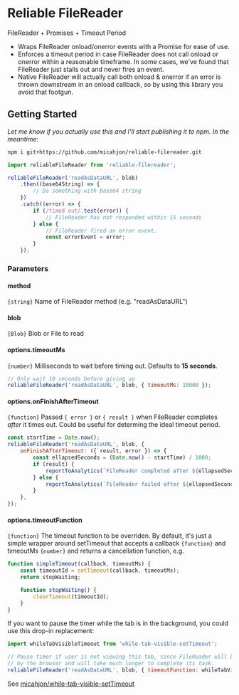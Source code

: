 # Reliable FileReader

FileReader + Promises + Timeout Period

-   Wraps FileReader onload/onerror events with a Promise for ease of use.
-   Enforces a timeout period in case FileReader does not call onload or onerror within a reasonable timeframe. In some cases, we've found that FileReader just stalls out and never fires an event.
-   Native FileReader will actually call both onload & onerror if an error is thrown downstream in an onload callback, so by using this library you avoid that footgun.

## Getting Started

_Let me know if you actually use this and I'll start publishing it to npm. In the meantime:_

```bash
npm i git+https://github.com/micahjon/reliable-filereader.git
```

```js
import reliableFileReader from 'reliable-filereader';

reliableFileReader('readAsDataURL', blob)
    .then((base64String) => {
        // Do something with base64 string
    })
    .catch((error) => {
        if (/timed out/.test(error)) {
            // FileReader has not responded within 15 seconds
        } else {
            // FileReader fired an error event.
            const errorEvent = error;
        }
    });
```

### Parameters

#### method

`{string}` Name of FileReader method (e.g. "readAsDataURL")

#### blob

`{Blob}` Blob or File to read

#### options.timeoutMs

`{number}` Milliseconds to wait before timing out. Defaults to **15 seconds**.

```js
// Only wait 10 seconds before giving up
reliableFileReader('readAsDataURL', blob, { timeoutMs: 10000 });
```

#### options.onFinishAfterTimeout

`{function}` Passed `{ error }` or `{ result }` when FileReader completes _after_ it times out. Could be useful for determing the ideal timeout period.

```js
const startTime = Date.now();
reliableFileReader('readAsDataURL', blob, {
    onFinishAfterTimeout: ({ result, error }) => {
        const ellapsedSeconds = (Date.now() - startTime) / 1000;
        if (result) {
            reportToAnalytics(`FileReader completed after ${ellapsedSeconds}s`);
        } else {
            reportToAnalytics(`FileReader failed after ${ellapsedSeconds}s`);
        }
    },
});
```

#### options.timeoutFunction

`{function}` The timeout function to be overriden.
By default, it's just a simple wrapper around setTimeout that accepts a callback `{function}` and timeoutMs `{number}` and returns a cancellation function, e.g.

```js
function simpleTimeout(callback, timeoutMs) {
    const timeoutId = setTimeout(callback, timeoutMs);
    return stopWaiting;

    function stopWaiting() {
        clearTimeout(timeoutId);
    }
}
```

If you want to pause the timer while the tab is in the background, you could use this drop-in replacement:

```js
import whileTabVisibleTimeout from 'while-tab-visible-setTimeout';

// Pause timer if user is not viewing this tab, since FileReader will be throttled
// by the browser and will take much longer to complete its task.
reliableFileReader('readAsDataURL', blob, { timeoutFunction: whileTabVisibleTimeout });
```

See [micahjon/while-tab-visible-setTimeout](https://github.com/micahjon/while-tab-visible-setTimeout)
